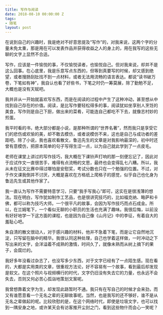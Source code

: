 ```yaml
---
title: 写作与阅读
date: 2018-08-10 00:00:00 Z
tags:
- 随笔
layout: post
---
```


在说到自己的兴趣时，我是绝对不好意思提及“写作”的，对我来说，这两个字的分量未免太重，那是用在可以发表作品并获得收益之人的身上的，用在我写的这些无聊的文字上显然不合适。

写作，应该是一件愉悦的事，不仅愉悦读者，也愉悦自己。但对我来说，却并不是这么回事。在心底里，我是乐意写点东西的，但等到真要写的时候，却又感到绝望，或者搜肠刮肚找不到一点材料，或者无法用流畅的语言表达。都说“读书破万卷，下笔如有神”，我自认也看了好些书，下笔之时仍一筹莫展，除了勤勉不足，大概也是没有天赋吧。

我并非从一开始就喜欢写东西，而是在阅读的过程中产生了这种冲动，甚至想从中找到自己存在的价值。阅读，是比写作要轻松得多的事，阅读犹如坐享别人烹饪的美食，写作则是自己下厨，做出来的菜肴，可能连自己都吃不下去，就像志村妙的煎蛋。

我平时看的书，绝大部分都是小说，是那种所谓的“世界名著”，然而我只是享受它们的悲伤或欢愉的美，却不敢去模仿，或者说模仿不来，这也是自己与成功者的差距吧。除了小说，我也喜欢看散文，鲁迅先生的文章是对我影响最深的，初中时还曾有意模仿，把原本简单的句子写得生涩一点，以为自己就此学到了一点皮毛。

老师在课堂上讲过的写作技巧，我大概在下课铃声打响的那一刻便忘记了，因此对于应试作文一直很苦手，难得有点流畅的文思，最终也会变得乱七八糟。所以，我从未在征文比赛中得过哪怕是安慰奖，考试分数也只在一个勉强的位置。不过，对于作文课我倒并不讨厌，大概是喜欢在方格纸上爬格子的感觉，似乎自己也化身为鲁迅先生或其他作家了。

我一直认为写作不需要特意学习，只要“我手写我心”即可，这实在是很浅薄的想法。现在明白，写作犹如制作工艺品，也是很讲究技巧的，比如福克纳、略萨和卡佛，都可以称为技巧大师。一个很平凡的故事，会因为写作技巧而点石成金。所以，在兰姆笔下，一个看似无聊的小职员的生活也充满了趣味。我很后悔，以前没有好好地学一下这方面的课程，也是因为自己像《山月记》中的李征，有着自大的羞耻心吧。

朱自清的散文很动人，对于感兴趣的材料，他并不急着下笔，而是让它自然地沉淀，只写留在脑中的精华。我很认同这种处理，自己也学着这样做，一时冲动之下写出来的文字，会洋溢着不成熟的激情，时间久了，就像未熟而从树上摘下的果子，会腐烂的。

我好多年没看过杂志了，也没写多少东西，对于文字已经有了一点陌生感。现在看的，大都是实用类的文章，很重视方法论，好不容易有一个故事，看到最后却发现是软文。在这个照片与视频横行的时代，文字仍旧没有失去它的力量，也永远不会失去，否则又何必苦心孤诣地策划文案呢。

我曾想靠着文字为生，却发现此路暂时不通。我只有在写自己的时候才会来劲，而又有谁愿意看一个无名之辈的无聊故事呢。当然，也是我写的还不够好，谁不是从无名之辈做起的呢。比较欣慰的是，在这个网络时代，即使是垃圾文字，也可以找到一隅安身之地，或许某天会有访客推开尘封之门，看到这些物什而会心一笑呢？